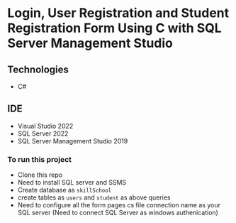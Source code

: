 # Login, User Registration and Student Registration Form Using C with SQL Server Management Studio
## Technologies 
- C#
## IDE
- Visual Studio 2022
- SQL Server 2022
- SQL Server Management Studio 2019
### To run this project
- Clone this repo
- Need to install SQL server and SSMS
- Create database as `skillSchool`
- create tables as `users` and `student` as above queries
- Need to configure all the form pages cs file connection name as your SQL server (Need to connect SQL Server as windows authenication) 
